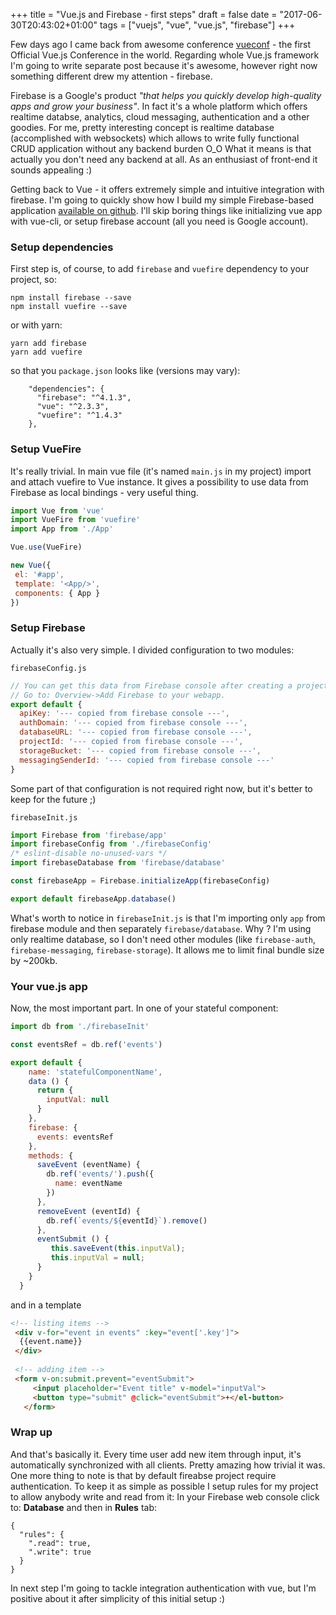 +++
title = "Vue.js and Firebase - first steps"
draft = false
date = "2017-06-30T20:43:02+01:00"
tags = ["vuejs", "vue", "vue.js", "firebase"]
+++

Few days ago I came back from awesome conference [vueconf](https://conf.vuejs.org) - 
the first Official Vue.js Conference in the world. Regarding whole Vue.js framework I'm going to 
write separate post because it's awesome, however right now something different drew my attention - firebase.
 
Firebase is a Google's product *"that helps you quickly develop high-quality apps and grow your business"*.
In fact it's a whole platform which offers realtime databse, analytics, cloud messaging, authentication and 
a other goodies. For me, pretty interesting concept is realtime database (accomplished with websockets) 
which allows to write fully functional CRUD application without any backend burden O_O 
What it means is that actually you don't need any backend at all. 
As an enthusiast of front-end it sounds appealing :)

Getting back to Vue - it offers extremely simple and intuitive integration with firebase. 
I'm going to quickly show how I build my simple Firebase-based application [available on github](https://github.com/czytelny/vuelendar). 
I'll skip boring things like initializing vue app with vue-cli, or setup firebase account (all you need is Google account).
  
### Setup dependencies

First step is, of course, to add `firebase` and `vuefire` dependency to your project, so:

```
npm install firebase --save
npm install vuefire --save
```
or with yarn:
```
yarn add firebase
yarn add vuefire
```

so that you `package.json` looks like (versions may vary):

```
    "dependencies": {
      "firebase": "^4.1.3",
      "vue": "^2.3.3",
      "vuefire": "^1.4.3"
    },
```

### Setup VueFire
It's really trivial. In main vue file (it's named `main.js` in my project) import and attach vuefire to Vue instance. 
It gives a possibility to use data from Firebase as local bindings - very useful thing.
 
 ```javascript
 import Vue from 'vue'
 import VueFire from 'vuefire'
 import App from './App'

Vue.use(VueFire)

new Vue({
  el: '#app',
  template: '<App/>',
  components: { App }
})
```

### Setup Firebase
Actually it's also very simple. I divided configuration to two modules: 


`firebaseConfig.js` 
```javascript
// You can get this data from Firebase console after creating a project:
// Go to: Overview->Add Firebase to your webapp.
export default {
  apiKey: '--- copied from firebase console ---',
  authDomain: '--- copied from firebase console ---',
  databaseURL: '--- copied from firebase console ---',
  projectId: '--- copied from firebase console ---',
  storageBucket: '--- copied from firebase console ---',
  messagingSenderId: '--- copied from firebase console ---'
}
```
Some part of that configuration is not required right now, 
but it's better to keep for the future ;) 


`firebaseInit.js`
```javascript
import Firebase from 'firebase/app'
import firebaseConfig from './firebaseConfig'
/* eslint-disable no-unused-vars */
import firebaseDatabase from 'firebase/database'

const firebaseApp = Firebase.initializeApp(firebaseConfig)

export default firebaseApp.database()
```

What's worth to notice in `firebaseInit.js` is that I'm importing only `app` from firebase module
and then separately `firebase/database`. Why ? I'm using only realtime database, so I don't need other modules 
(like `firebase-auth`, `firebase-messaging`, `firebase-storage`). 
It allows me to limit final bundle size by ~200kb.

### Your vue.js app

Now, the most important part. In one of your stateful component: 

```javascript
import db from './firebaseInit'

const eventsRef = db.ref('events')

export default {
    name: 'statefulComponentName',
    data () {
      return {
        inputVal: null        
      }
    },
    firebase: {
      events: eventsRef 
    },
    methods: {
      saveEvent (eventName) {
        db.ref('events/').push({
          name: eventName
        })
      },
      removeEvent (eventId) {
        db.ref(`events/${eventId}`).remove()
      },
      eventSubmit () {
         this.saveEvent(this.inputVal);
         this.inputVal = null;
      }
    }
  }
```

and in a template

```html
<!-- listing items -->
 <div v-for="event in events" :key="event['.key']">
  {{event.name}}
 </div>
 
 <!-- adding item -->
 <form v-on:submit.prevent="eventSubmit">
     <input placeholder="Event title" v-model="inputVal">
     <button type="submit" @click="eventSubmit">+</el-button>
   </form>
```


### Wrap up
And that's basically it. Every time user add new item through input, it's automatically synchronized with all clients.
Pretty amazing how trivial it was. One more thing to note is that by default fireabse project require authentication. 
To keep it as simple as possible I setup rules for my project to allow anybody write and read from it:
In your Firebase web console click to: **Database** and then in **Rules** tab: 

```
{
  "rules": {
    ".read": true,
    ".write": true
  }
}
```

In next step I'm going to tackle integration authentication with vue, 
but I'm positive about it after simplicity of this initial setup :) 





   
   